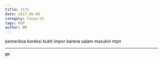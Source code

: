 ```yaml
---
title: 1171
date: 2017-06-08
category: Tanya-SC
tags: KUP
author: BM
---
```


pemeriksa koreksi bukti impor karena salam masukin ntpn

---



`BM`
